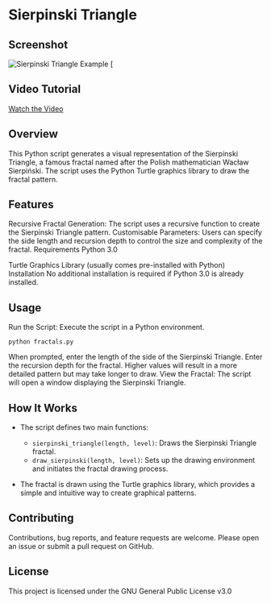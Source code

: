 # Sierpinski Triangle

## Screenshot
![Sierpinski Triangle Example](https://cdn.discordapp.com/attachments/1159584309523533924/1178817678438322357/2023-11-27_23.00.32.png?ex=65778683&is=65651183&hm=2d3b43a0c8c1c7e11c5ec32bdeb3bbdfd370686f0c07c03b439cb96b903fde1c&)
[
## Video Tutorial
[Watch the Video](https://youtu.be/KfkSAzM_Z-Q)

## Overview
This Python script generates a visual representation of the Sierpinski Triangle, a famous fractal named after the Polish mathematician Wacław Sierpiński. The script uses the Python Turtle graphics library to draw the fractal pattern.

## Features
Recursive Fractal Generation: The script uses a recursive function to create the Sierpinski Triangle pattern.
Customisable Parameters: Users can specify the side length and recursion depth to control the size and complexity of the fractal.
Requirements
Python 3.0

Turtle Graphics Library (usually comes pre-installed with Python)
Installation
No additional installation is required if Python 3.0 is already installed.

## Usage
Run the Script: Execute the script in a Python environment.

  `python fractals.py`


When prompted, enter the length of the side of the Sierpinski Triangle.
Enter the recursion depth for the fractal. Higher values will result in a more detailed pattern but may take longer to draw.
View the Fractal: The script will open a window displaying the Sierpinski Triangle.

## How It Works
- The script defines two main functions:

  - ``sierpinski_triangle(length, level)``: Draws the Sierpinski Triangle fractal.
  - ``draw_sierpinski(length, level)``: Sets up the drawing environment and initiates the fractal drawing process.
    
- The fractal is drawn using the Turtle graphics library, which provides a simple and intuitive way to create graphical patterns.

## Contributing
Contributions, bug reports, and feature requests are welcome. Please open an issue or submit a pull request on GitHub.

## License
This project is licensed under the GNU General Public License v3.0

